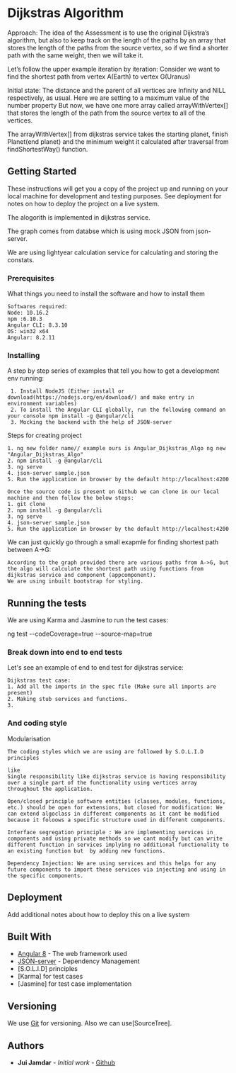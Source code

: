 # Dijkstras Algorithm

Approach: The idea of the Assessment is to use the original Dijkstra’s algorithm, but also to keep track on the length of the paths by an array that stores the length of the paths from the source vertex, so if we find a shorter path with the same weight, then we will take it.

Let’s follow the upper example iteration by iteration:
Consider we want to find the shortest path from vertex A(Earth) to vertex G(Uranus)

Initial state: The distance and the parent of all vertices are Infinity and NILL respectively, as usual.
Here we are setting to a maximum value of the number property
But now, we have one more array called arrayWithVertex[] that stores the length of the path from the source vertex to all of the vertices.

The arrayWithVertex[] from dijkstras service takes the starting planet, finish Planet(end planet) and the minimum weight it calculated after traversal from findShortestWay() function.

## Getting Started
These instructions will get you a copy of the project up and running on your local machine for development and testing purposes. See deployment for notes on how to deploy the project on a live system.

The alogorith is implemented in dijkstras service.

The graph comes from databse which is using mock JSON from json-server.

We are using lightyear calculation service for calculating and storing the constats.

### Prerequisites

What things you need to install the software and how to install them

```
Softwares required:
Node: 10.16.2
npm :6.10.3
Angular CLI: 8.3.10
OS: win32 x64
Angular: 8.2.11
```

### Installing

A step by step series of examples that tell you how to get a development env running:
```
 1. Install NodeJS (Either install or download(https://nodejs.org/en/download/) and make entry in environment variables) 
 2. To install the Angular CLI globally, run the following command on your console npm install -g @angular/cli
 3. Mocking the backend with the help of JSON-server

```

Steps for creating project
```
1. ng new folder name// example ours is Angular_Dijkstras_Algo ng new "Angular_Dijkstras_Algo"
2. npm install -g @angular/cli
3. ng serve
4. json-server sample.json
5. Run the application in browser by the default http://localhost:4200

Once the source code is present on Github we can clone in our local machine and then follow the below steps:
1. git clone 
2. npm install -g @angular/cli
3. ng serve
4. json-server sample.json
5. Run the application in browser by the default http://localhost:4200

```

We can just quickly go through a small exapmle for finding shortest path between A->G:
```
According to the graph provided there are various paths from A->G, but the algo will calculate the shortest path using functions from dijkstras service and component (appcomponent).
We are using inbuilt bootstrap for styling.
```

## Running the tests
We are using Karma and Jasmine to run the test cases:

ng test --codeCoverage=true --source-map=true

### Break down into end to end tests

Let's see an example of end to end test for dijkstras service:

```
Dijkstras test case:
1. Add all the imports in the spec file (Make sure all imports are present)
2. Making stub services and functions.
3. 
```

### And coding style 

Modularisation

```
The coding styles which we are using are followed by S.O.L.I.D principles

like 
Single responsibility like dijkstras service is having responsibility over a single part of the functionality using vertices array throughout the application.

Open/closed principle software entities (classes, modules, functions, etc.) should be open for extensions, but closed for modification: We can extend algoclass in different components as it cant be modified because it foloows a specific structure used in different components.

Interface segregation principle : We are implementing services in components and using private methods so we cant modify but can write different function in services implying no additional functionality to an existing function but  by adding new functions.

Dependency Injection: We are using services and this helps for any future components to import these services via injecting and using in the specific components.
```

## Deployment

Add additional notes about how to deploy this on a live system

## Built With

* [Angular 8](http://www.dropwizard.io/1.0.2/docs/) - The web framework used
* [JSON-server](https://maven.apache.org/) - Dependency Management
* [S.O.L.I.D] principles
* [Karma] for test cases 
* [Jasmine] for test case implementation

## Versioning

We use [Git](http://semver.org/) for versioning. 
Also we can use[SourceTree].

## Authors

* **Jui Jamdar** - *Initial work* - [Github](https://github.com/jui-jamdar/Dijkstar_Algo_Angular)
